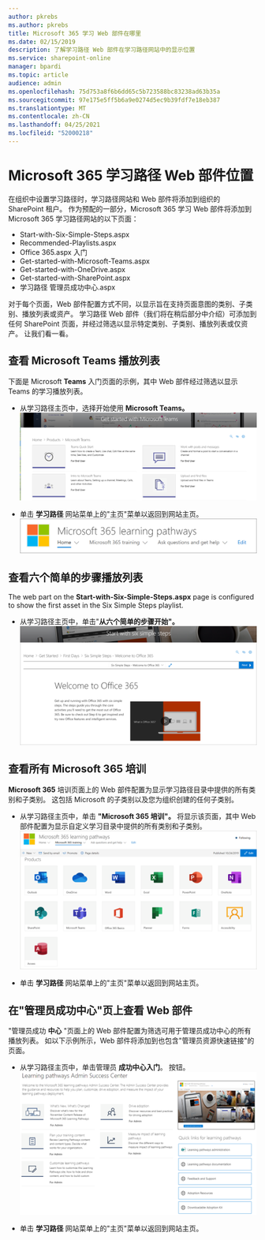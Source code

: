```yaml
---
author: pkrebs
ms.author: pkrebs
title: Microsoft 365 学习 Web 部件在哪里
ms.date: 02/15/2019
description: 了解学习路径 Web 部件在学习路径网站中的显示位置
ms.service: sharepoint-online
manager: bpardi
ms.topic: article
audience: admin
ms.openlocfilehash: 75d753a8f6b6dd65c5b723588bc83238ad63b35a
ms.sourcegitcommit: 97e175e5ff5b6a9e0274d5ec9b39fdf7e18eb387
ms.translationtype: MT
ms.contentlocale: zh-CN
ms.lasthandoff: 04/25/2021
ms.locfileid: "52000218"
---
```

# <a name="wheres-the-microsoft-365-learning-pathways-web-part"></a>Microsoft 365 学习路径 Web 部件位置 

在组织中设置学习路径时，学习路径网站和 Web 部件将添加到组织的 SharePoint 租户。 作为预配的一部分，Microsoft 365 学习 Web 部件将添加到 Microsoft 365 学习路径网站的以下页面：

- Start-with-Six-Simple-Steps.aspx 
- Recommended-Playlists.aspx
- Office 365.aspx 入门
- Get-started-with-Microsoft-Teams.aspx
- Get-started-with-OneDrive.aspx
- Get-started-with-SharePoint.aspx
- 学习路径 管理员成功中心.aspx

对于每个页面，Web 部件配置方式不同，以显示旨在支持页面意图的类别、子类别、播放列表或资产。 学习路径 Web 部件（我们将在稍后部分中介绍）可添加到任何 SharePoint 页面，并经过筛选以显示特定类别、子类别、播放列表或仅资产。 让我们看一看。 

## <a name="view-microsoft-teams-playlists"></a>查看 Microsoft Teams 播放列表

下面是 Microsoft **Teams** 入门页面的示例，其中 Web 部件经过筛选以显示 Teams 的学习播放列表。 

- 从学习路径主页中，选择开始使用 **Microsoft Teams。**
![Microsoft Teams 屏幕入门。](media/cg-whereiswp-teams.png)

- 单击 **学习路径** 网站菜单上的"主页"菜单以返回到网站主页。
![选择"主页"的学习路径屏幕。](media/cg-homebtnmenu.png)

## <a name="view-the-six-simple-steps-playlist"></a>查看六个简单的步骤播放列表

The web part on the **Start-with-Six-Simple-Steps.aspx** page is configured to show the first asset in the Six Simple Steps playlist. 

- 从学习路径主页中，单击"**从六个简单的步骤开始"。** 
![Office 365 页面，从中选择"从六个简单的步骤开始"。](media/cg-whereiswp-six.png)

## <a name="view-all-microsoft-365-training"></a>查看所有 Microsoft 365 培训

**Microsoft 365** 培训页面上的 Web 部件配置为显示学习路径目录中提供的所有类别和子类别。 这包括 Microsoft 的子类别以及您为组织创建的任何子类别。

- 从学习路径主页中，单击 **"Microsoft 365 培训"。** 将显示该页面，其中 Web 部件配置为显示自定义学习目录中提供的所有类别和子类别。
![显示类别的路径窗口。](media/cg-whereiswp-o365.png)

- 单击 **学习路径** 网站菜单上的"主页"菜单以返回到网站主页。

## <a name="view-the-web-part-on-the-admin-success-center-page"></a>在"管理员成功中心"页上查看 Web 部件

"管理员成功 **中心** "页面上的 Web 部件配置为筛选可用于管理员成功中心的所有播放列表。 如以下示例所示，Web 部件将添加到也包含"管理员资源快速链接"的页面。 

- 从学习路径主页中，单击管理员 **成功中心入门**。 按钮。 
![管理员成功中心主页。](media/cg-adminsuccesscenterwebpart.png)

- 单击 **学习路径** 网站菜单上的"主页"菜单以返回到网站主页。

